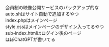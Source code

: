会員制の映像公開サービスのバックアップ的な
<br>
auto.shはサイト自動で追加するやつ
<br>
index.phpはメインページ
<br>
style.cssはメインページのデザイン入ってるやつ
<br>
sub-index.htmlはログイン後のページ
<br>
ほぼChatGPTが書いてる

